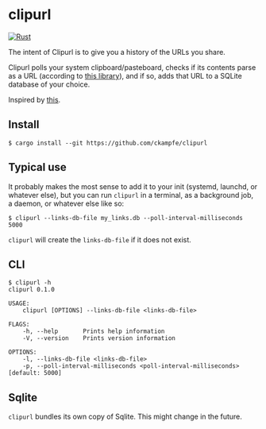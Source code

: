 # clipurl

[![Rust](https://github.com/ckampfe/clipurl/actions/workflows/rust.yml/badge.svg)](https://github.com/ckampfe/clipurl/actions/workflows/rust.yml)

The intent of Clipurl is to give you a history of the URLs you share.

Clipurl polls your system clipboard/pasteboard, checks if its contents parse as a URL (according to [this library](https://crates.io/crates/url)), and if so, adds that URL to a SQLite database of your choice.

Inspired by [this](https://lobste.rs/s/b6oms9/this_project_will_only_take_2_hours).

## Install

```
$ cargo install --git https://github.com/ckampfe/clipurl
```

## Typical use

It probably makes the most sense to add it to your init (systemd, launchd, or whatever else), but you can run `clipurl` in a terminal, as a background job, a daemon, or whatever else like so:

```
$ clipurl --links-db-file my_links.db --poll-interval-milliseconds 5000
```

`clipurl` will create the `links-db-file` if it does not exist.

## CLI

```
$ clipurl -h
clipurl 0.1.0

USAGE:
    clipurl [OPTIONS] --links-db-file <links-db-file>

FLAGS:
    -h, --help       Prints help information
    -V, --version    Prints version information

OPTIONS:
    -l, --links-db-file <links-db-file>
    -p, --poll-interval-milliseconds <poll-interval-milliseconds>     [default: 5000]
```

## Sqlite

`clipurl` bundles its own copy of Sqlite. This might change in the future.

